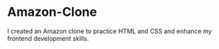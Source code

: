# Amazon-Clone
I created an Amazon clone to practice HTML and CSS and enhance my frontend development skills.
